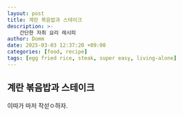 ```yaml
---
layout: post
title: 계란 볶음밥과 스테이크
description: >-
    간단한 자취 요리 레시피 
author: Domm
date: 2025-03-03 12:37:20 +09:00
categories: [food, recipe]
tags: [egg fried rice, steak, super easy, living-alone]
---
```


## 계란 볶음밥과 스테이크 
이따가 마저 작섣ㅇ하자.